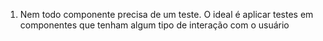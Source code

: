 1. Nem todo componente precisa de um teste. O ideal é aplicar testes em componentes que tenham algum tipo de interação com o usuário